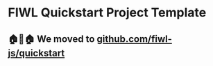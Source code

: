 # FIWL Quickstart Project Template

## 🏠🚚🏠 We moved to [github.com/fiwl-js/quickstart](https://github.com/fiwl-js/quickstart)
